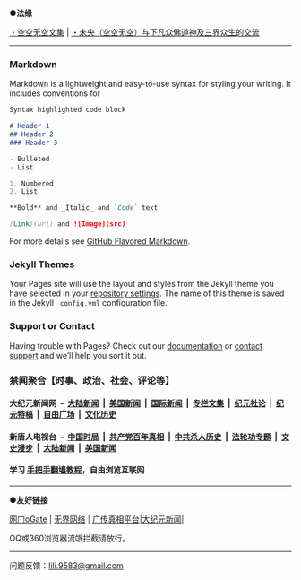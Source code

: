 **●法缘**

[・空空无空文集](https://github.com/lanna2019/lanna2019.github.io/issues/65#issue-454113136)   | 
[・未央（空空无空）与下凡众佛道神及三界众生的交流](https://github.com/lanna2019/lanna2019.github.io/issues/64#issue-454107840)

-----------------------------------------------------------

### Markdown

Markdown is a lightweight and easy-to-use syntax for styling your writing. It includes conventions for

```markdown
Syntax highlighted code block

# Header 1
## Header 2
### Header 3

- Bulleted
- List

1. Numbered
2. List

**Bold** and _Italic_ and `Code` text

[Link](url) and ![Image](src)
```

For more details see [GitHub Flavored Markdown](https://guides.github.com/features/mastering-markdown/).

### Jekyll Themes

Your Pages site will use the layout and styles from the Jekyll theme you have selected in your [repository settings](https://github.com/lanna2019/lanna2019.github.io/settings). The name of this theme is saved in the Jekyll `_config.yml` configuration file.

### Support or Contact

Having trouble with Pages? Check out our [documentation](https://help.github.com/categories/github-pages-basics/) or [contact support](https://github.com/contact) and we’ll help you sort it out.

### 禁闻聚合【时事、政治、社会、评论等】


#### 大纪元新闻网 &nbsp;-&nbsp; [大陆新闻](indexes/nsc413.md?t=06100937) &nbsp;|&nbsp; [美国新闻](indexes/nsc412.md?t=06100937) &nbsp;|&nbsp; [国际新闻](indexes/nsc418.md?t=06100937) &nbsp;|&nbsp; [专栏文集](indexes/nsc423.md?t=06100937) &nbsp;|&nbsp; [纪元社论](indexes/nsc422.md?t=06100937) &nbsp;|&nbsp; [纪元特稿](indexes/nsc424.md?t=06100937) &nbsp;|&nbsp; [自由广场](indexes/nsc993.md?t=06100937) &nbsp;|&nbsp; [文化历史](indexes/nsc975.md?t=06100937)

#### 新唐人电视台 &nbsp;-&nbsp; [中国时局](indexes/prog1138.md?t=06100937) &nbsp;|&nbsp; [共产党百年真相](indexes/prog1699.md?t=06100937) &nbsp;|&nbsp; [中共杀人历史](indexes/prog1695.md?t=06100937)  &nbsp;|&nbsp; [法轮功专题](indexes/prog1530.md?t=06100937) &nbsp;|&nbsp; [文史漫步](indexes/prog647.md?t=06100937) &nbsp;|&nbsp; [大陆新闻](indexes/prog204.md?t=06100937) &nbsp;|&nbsp; [美国新闻](indexes/prog203.md?t=06100937)

#### 学习 [手把手翻墙教程](https://github.com/gfw-breaker/guides/wiki)，自由浏览互联网

-----------------------------------------------------------

**●友好链接**

[网门oGate](https://github.com/ogate2/ogate)   | [无界网络](https://github.com/bannedbook/fanqiang/wiki#to-wjw) | [广传真相平台](https://github.com/bannedbook/fanqiang/wiki#gczxpt)|[大纪元新闻](https://git.io/dajiyan)|

QQ或360浏览器流氓拦截请放行。

-----------------------------------------------------------

问题反馈：lili.9583@gmail.com
